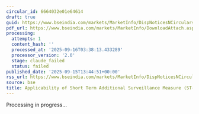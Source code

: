 ```yaml
---
circular_id: 6664032e01e64614
draft: true
guid: https://www.bseindia.com/markets/MarketInfo/DispNoticesNCirculars.aspx?Noticeid={B2B587B7-B97B-4DD9-ABE9-9FE2A0BA3B18}&noticeno=20250915-61&dt=09/15/2025&icount=61&totcount=81&flag=0
pdf_url: https://www.bseindia.com/markets/MarketInfo/DownloadAttach.aspx?id=20250915-61&attachedId=cc982da2-9cdb-48c7-aca7-54bd006dc719
processing:
  attempts: 1
  content_hash: ''
  processed_at: '2025-09-16T03:38:13.433289'
  processor_version: '2.0'
  stage: claude_failed
  status: failed
published_date: '2025-09-15T13:44:51+00:00'
rss_url: https://www.bseindia.com/markets/MarketInfo/DispNoticesNCirculars.aspx?Noticeid={B2B587B7-B97B-4DD9-ABE9-9FE2A0BA3B18}&noticeno=20250915-61&dt=09/15/2025&icount=61&totcount=81&flag=0
source: bse
title: Applicability of Short Term Additional Surveillance Measure (ST-ASM)
---
```


Processing in progress...